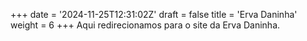 +++
date = '2024-11-25T12:31:02Z'
draft = false
title = 'Erva Daninha'
weight = 6
+++
Aqui redirecionamos para o site da Erva Daninha.